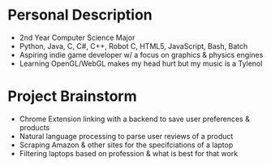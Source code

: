 # Personal Description  
- 2nd Year Computer Science Major
- Python, Java, C, C#, C++, Robot C, HTML5, JavaScript, Bash, Batch
- Aspiring indie game developer w/ a focus on graphics & physics engines
- Learning OpenGL/WebGL makes my head hurt but my music is a Tylenol

# Project Brainstorm
- Chrome Extension linking with a backend to save user preferences & products
- Natural language processing to parse user reviews of a product
- Scraping Amazon & other sites for the specifciations of a laptop
- Filtering laptops based on profession & what is best for that work
